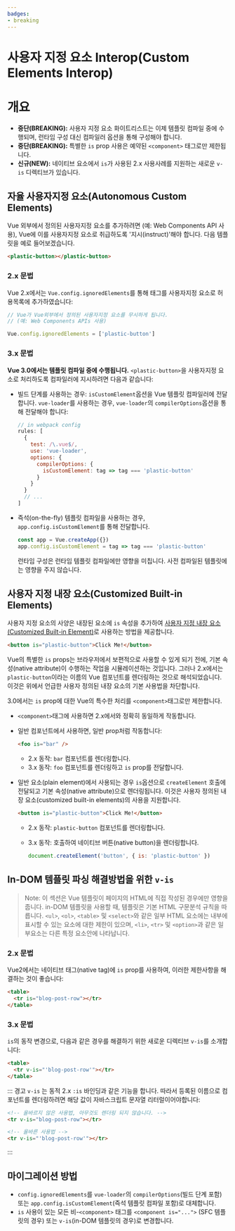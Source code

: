 ```yaml
---
badges:
- breaking
---
```


# 사용자 지정 요소 Interop(Custom Elements Interop) <migrationbadges badges="$frontmatter.badges"></migrationbadges>

# 개요

- **중단(BREAKING):** 사용자 지정 요소 화이트리스트는 이제 템플릿 컴파일 중에 수행되며, 런타임 구성 대신 컴파일러 옵션을 통해 구성해야 합니다.
- **중단(BREAKING):** 특별한 `is` prop 사용은 예약된 `<component>` 태그로만 제한됩니다.
- **신규(NEW):** 네이티브 요소에서 `is`가 사용된 2.x 사용사례를 지원하는 새로운 `v-is` 디렉티브가 있습니다.

## 자율 사용자지정 요소(Autonomous Custom Elements)

Vue 외부에서 정의된 사용자지정 요소를 추가하려면 (예: Web Components API 사용), Vue에 이를 사용자지정 요소로 취급하도록 '지시(instruct)'해야 합니다. 다음 템플릿을 예로 들어보겠습니다.

```html
<plastic-button></plastic-button>
```

### 2.x 문법

Vue 2.x에서는 `Vue.config.ignoredElements`를 통해 태그를 사용자지정 요소로 허용목록에 추가하였습니다:

```js
// Vue가 Vue외부에서 정의된 사용자지정 요소를 무시하게 됩니다.
// (예: Web Components APIs 사용)

Vue.config.ignoredElements = ['plastic-button']
```

### 3.x 문법

**Vue 3.0에서는 템플릿 컴파일 중에 수행됩니다.** `<plastic-button>`을 사용자지정 요소로 처리하도록 컴파일러에 지시하려면 다음과 같습니다:

- 빌드 단계를 사용하는 경우: `isCustomElement`옵션을 Vue 템플릿 컴파일러에 전달합니다. `vue-loader`를 사용하는 경우, `vue-loader`의 `compilerOptions`옵션을 통해 전달해야 합니다:

    ```js
    // in webpack config
    rules: [
      {
        test: /\.vue$/,
        use: 'vue-loader',
        options: {
          compilerOptions: {
            isCustomElement: tag => tag === 'plastic-button'
          }
        }
      }
      // ...
    ]
    ```

- 즉석(on-the-fly) 템플릿 컴파일을 사용하는 경우, `app.config.isCustomElement`를 통해 전달합니다.

    ```js
    const app = Vue.createApp({})
    app.config.isCustomElement = tag => tag === 'plastic-button'
    ```

    런타임 구성은 런타임 템플릿 컴파일에만 영향을 미칩니다. 사전 컴파일된 템플릿에는 영향을 주지 않습니다.

## 사용자 지정 내장 요소(Customized Built-in Elements)

사용자 지정 요소의 사양은 내장된 요소에 `is` 속성을 추가하여 [사용자 지정 내장 요소(Customized Built-in Element)](https://html.spec.whatwg.org/multipage/custom-elements.html#custom-elements-customized-builtin-example)로 사용하는 방법을 제공합니다.

```html
<button is="plastic-button">Click Me!</button>
```

Vue의 특별한 `is` props는 브라우저에서 보편적으로 사용할 수 있게 되기 전에, 기본 속성(native attribute)이 수행하는 작업을 시뮬레이션하는 것입니다. 그러나 2.x에서는 `plastic-button`이라는 이름의 Vue 컴포넌트를 렌더링하는 것으로 해석되었습니다. 이것은 위에서 언급한 사용자 정의된 내장 요소의 기본 사용법을 차단합니다.

3.0에서는 `is` prop에 대한 Vue의 특수한 처리를 `<component>`태그로만 제한합니다.

- `<component>`태그에 사용하면 2.x에서와 정확히 동일하게 작동합니다.

- 일반 컴포넌트에서 사용하면, 일반 prop처럼 작동합니다:

    ```html
    <foo is="bar" />
    ```

    - 2.x 동작: `bar` 컴포넌트를 렌더링합니다.
    - 3.x 동작: `foo` 컴포넌트를 렌더링하고 `is` prop를 전달합니다.

- 일반 요소(plain element)에서 사용되는 경우 `is`옵션으로 `createElement` 호출에 전달되고 기본 속성(native attribute)으로 렌더링됩니다. 이것은 사용자 정의된 내장 요소(customized built-in elements)의 사용을 지원합니다.

    ```html
    <button is="plastic-button">Click Me!</button>
    ```

    - 2.x 동작: `plastic-button` 컴포넌트를 렌더링합니다.

    - 3.x 동작: 호출하여 네이티브 버튼(native button)을 렌더링합니다.

        ```js
        document.createElement('button', { is: 'plastic-button' })
        ```

## In-DOM 템플릿 파싱 해결방법을 위한 `v-is`

> Note: 이 섹션은 Vue 템플릿이 페이지의 HTML에 직접 작성된 경우에만 영향을 줍니다. in-DOM 템플릿을 사용할 때, 템플릿은 기본 HTML 구문분석 규칙을 따릅니다. `<ul>`, `<ol>`, `<table>` 및 `<select>`와 같은 일부 HTML 요소에는 내부에 표시할 수 있는 요소에 대한 제한이 있으며, `<li>`, `<tr>` 및 `<option>`과 같은 일부요소는 다른 특정 요소안에 나타납니다.

### 2.x 문법

Vue2에서는 네이티브 태그(native tag)에 `is` prop를 사용하여, 이러한 제한사항을 해결하는 것이 좋습니다:

```html
<table>
  <tr is="blog-post-row"></tr>
</table>
```

### 3.x 문법

`is`의 동작 변경으로, 다음과 같은 경우를 해결하기 위한 새로운 디렉티브 `v-is`를 소개합니다:

```html
<table>
  <tr v-is="'blog-post-row'"></tr>
</table>
```

::: 경고 `v-is` 는 동적 2.x `:is` 바인딩과 같은 기능을 합니다. 따라서 등록된 이름으로 컴포넌트를 렌더링하려면 해당 값이 자바스크립트 문자열 리터럴이어야합니다:

```html
<!-- 올바르지 않은 사용법, 아무것도 렌더링 되지 않습니다. -->
<tr v-is="blog-post-row"></tr>

<!-- 올바른 사용법 -->
<tr v-is="'blog-post-row'"></tr>
```

:::

## 마이그레이션 방법

- `config.ignoredElements`를 `vue-loader`의 `compilerOptions`(빌드 단계 포함) 또는 `app.config.isCustomElement`(즉석 템플릿 컴파일 포함)로 대체합니다.
- `is` 사용이 있는 모든 비-`<component>` 태그를 `<component is="...">` (SFC 템플릿의 경우) 또는 `v-is`(in-DOM 템플릿의 경우)로 변경합니다.

